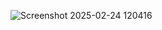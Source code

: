 ![Screenshot 2025-02-24 120416](https://github.com/user-attachments/assets/cb33cf5e-5c89-4444-942b-57787dcb7afd)

